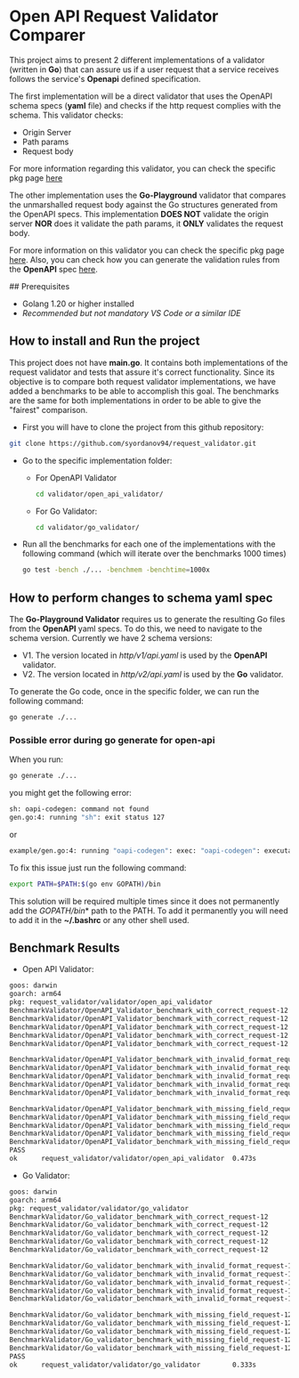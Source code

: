 # Open API Request Validator Comparer

This project aims to present 2 different implementations of a validator (written in **Go**) that can assure us if a user request that a service receives follows the service's **Openapi** defined specification. 

The first implementation will be a direct validator that uses the OpenAPI schema specs (**yaml** file) and checks if the http request complies with the schema. This validator checks:
- Origin Server
- Path params
- Request body

For more information regarding this validator, you can check the specific pkg page [here](https://github.com/getkin/kin-openapi?tab=readme-ov-file#validating-http-requestsresponses)


The other implementation uses the **Go-Playground** validator that compares the unmarshalled request body against the Go structures generated from the OpenAPI specs. This implementation **DOES NOT** validate the origin server **NOR** does it validate the path params, it **ONLY** validates the request body. 

For more information on this validator you can check the specific pkg page [here](https://github.com/go-playground/validator). Also, you can check how you can generate the validation rules from the **OpenAPI** spec [here](https://github.com/oapi-codegen/oapi-codegen/blob/main/examples/extensions/xoapicodegenextratags/api.yaml).

## Prerequisites

- Golang 1.20 or higher installed
- _Recommended but not mandatory VS Code or a similar IDE_

## How to install and Run the project

This project does not have **main.go**. It contains both implementations of the request validator and tests that assure it's correct functionality. Since its objective is to compare both request validator implementations, we have added a benchmarks to be able to accomplish this goal. The benchmarks are the same for both implementations in order to be able to give the "fairest" comparison. 

- First you will have to clone the project from this github repository:

```bash
git clone https://github.com/syordanov94/request_validator.git
```

- Go to the specific implementation folder:

    - For OpenAPI Validator

        ```bash
        cd validator/open_api_validator/
        ```

    - For Go Validator:
    
        ```bash
        cd validator/go_validator/
        ```

- Run all the benchmarks for each one of the implementations with the following command (which will iterate over the benchmarks 1000 times)

    ```bash
    go test -bench ./... -benchmem -benchtime=1000x
    ```

## How to perform changes to schema yaml spec

The **Go-Playground Validator** requires us to generate the resulting Go files from the **OpenAPI** yaml specs. To do this, we need to navigate to the schema version. Currently we have 2 schema versions:

- V1. The version located in *http/v1/api.yaml* is used by the **OpenAPI** validator.
- V2. The version located in *http/v2/api.yaml* is used by the **Go** validator.

To generate the Go code, once in the specific folder, we can run the following command:

```bash
go generate ./...
```


### Possible error during go generate for open-api

When you run:

```bash
go generate ./...
```

you might get the following error:

```bash
sh: oapi-codegen: command not found
gen.go:4: running "sh": exit status 127
```

or

```bash
example/gen.go:4: running "oapi-codegen": exec: "oapi-codegen": executable file not found in $PATH
```

To fix this issue just run the following command:

```bash
export PATH=$PATH:$(go env GOPATH)/bin
```

This solution will be required multiple times since it does not permanently add the *GOPATH/bin** path to the PATH. To add it permanently you will need to add it in the **~/.bashrc** or any other shell used.

## Benchmark Results

- Open API Validator:

```bash
goos: darwin
goarch: arm64
pkg: request_validator/validator/open_api_validator
BenchmarkValidator/OpenAPI_Validator_benchmark_with_correct_request-12              1000              6625 ns/op            3763 B/op         45 allocs/op
BenchmarkValidator/OpenAPI_Validator_benchmark_with_correct_request-12              1000              5456 ns/op            3763 B/op         45 allocs/op
BenchmarkValidator/OpenAPI_Validator_benchmark_with_correct_request-12              1000              4987 ns/op            3763 B/op         45 allocs/op
BenchmarkValidator/OpenAPI_Validator_benchmark_with_correct_request-12              1000              4870 ns/op            3763 B/op         45 allocs/op
BenchmarkValidator/OpenAPI_Validator_benchmark_with_correct_request-12              1000              4494 ns/op            3763 B/op         45 allocs/op

BenchmarkValidator/OpenAPI_Validator_benchmark_with_invalid_format_request-12       1000              5950 ns/op            6875 B/op         74 allocs/op
BenchmarkValidator/OpenAPI_Validator_benchmark_with_invalid_format_request-12       1000              5988 ns/op            6876 B/op         74 allocs/op
BenchmarkValidator/OpenAPI_Validator_benchmark_with_invalid_format_request-12       1000              5518 ns/op            6837 B/op         74 allocs/op
BenchmarkValidator/OpenAPI_Validator_benchmark_with_invalid_format_request-12       1000              5480 ns/op            6877 B/op         74 allocs/op
BenchmarkValidator/OpenAPI_Validator_benchmark_with_invalid_format_request-12       1000              5688 ns/op            6877 B/op         74 allocs/op

BenchmarkValidator/OpenAPI_Validator_benchmark_with_missing_field_request-12        1000             35223 ns/op           46807 B/op        248 allocs/op
BenchmarkValidator/OpenAPI_Validator_benchmark_with_missing_field_request-12        1000             32339 ns/op           46818 B/op        248 allocs/op
BenchmarkValidator/OpenAPI_Validator_benchmark_with_missing_field_request-12        1000             32281 ns/op           46815 B/op        248 allocs/op
BenchmarkValidator/OpenAPI_Validator_benchmark_with_missing_field_request-12        1000             31690 ns/op           46819 B/op        248 allocs/op
BenchmarkValidator/OpenAPI_Validator_benchmark_with_missing_field_request-12        1000             31982 ns/op           46781 B/op        248 allocs/op
PASS
ok      request_validator/validator/open_api_validator  0.473s
```

- Go Validator:

```bash
goos: darwin
goarch: arm64
pkg: request_validator/validator/go_validator
BenchmarkValidator/Go_validator_benchmark_with_correct_request-12                   1000              3707 ns/op            2165 B/op         20 allocs/op
BenchmarkValidator/Go_validator_benchmark_with_correct_request-12                   1000              3282 ns/op            2165 B/op         20 allocs/op
BenchmarkValidator/Go_validator_benchmark_with_correct_request-12                   1000              2948 ns/op            2165 B/op         20 allocs/op
BenchmarkValidator/Go_validator_benchmark_with_correct_request-12                   1000              2974 ns/op            2165 B/op         20 allocs/op
BenchmarkValidator/Go_validator_benchmark_with_correct_request-12                   1000              2522 ns/op            2166 B/op         20 allocs/op

BenchmarkValidator/Go_validator_benchmark_with_invalid_format_request-12            1000              2243 ns/op            2331 B/op         25 allocs/op
BenchmarkValidator/Go_validator_benchmark_with_invalid_format_request-12            1000              2149 ns/op            2331 B/op         25 allocs/op
BenchmarkValidator/Go_validator_benchmark_with_invalid_format_request-12            1000              2060 ns/op            2331 B/op         25 allocs/op
BenchmarkValidator/Go_validator_benchmark_with_invalid_format_request-12            1000              2039 ns/op            2331 B/op         25 allocs/op
BenchmarkValidator/Go_validator_benchmark_with_invalid_format_request-12            1000              1825 ns/op            2331 B/op         25 allocs/op

BenchmarkValidator/Go_validator_benchmark_with_missing_field_request-12             1000              1612 ns/op            2291 B/op         24 allocs/op
BenchmarkValidator/Go_validator_benchmark_with_missing_field_request-12             1000              1760 ns/op            2291 B/op         24 allocs/op
BenchmarkValidator/Go_validator_benchmark_with_missing_field_request-12             1000              1775 ns/op            2291 B/op         24 allocs/op
BenchmarkValidator/Go_validator_benchmark_with_missing_field_request-12             1000              1629 ns/op            2291 B/op         24 allocs/op
BenchmarkValidator/Go_validator_benchmark_with_missing_field_request-12             1000              1334 ns/op            2291 B/op         24 allocs/op
PASS
ok      request_validator/validator/go_validator        0.333s
```